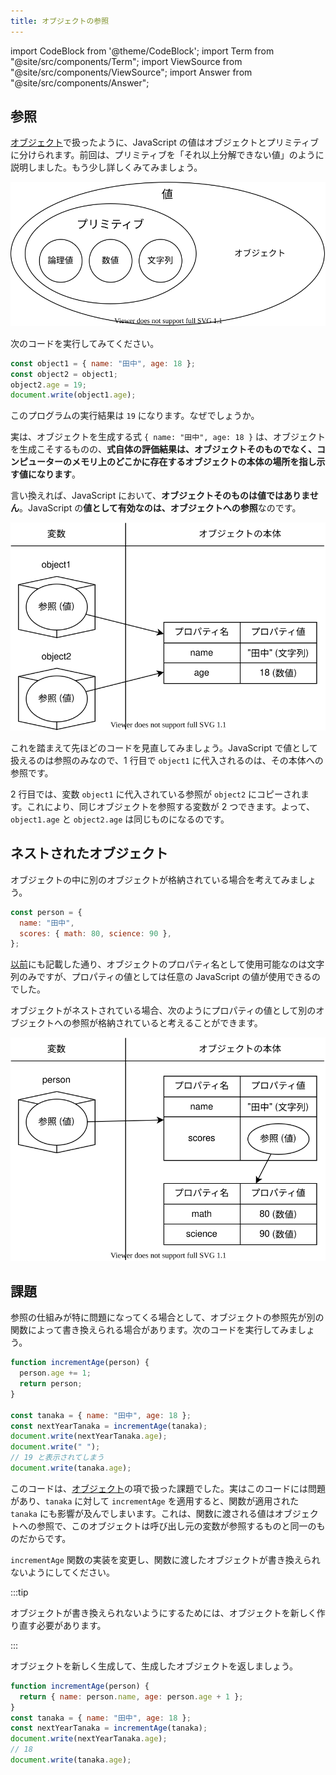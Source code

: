 ```yaml
---
title: オブジェクトの参照
---
```


import CodeBlock from '@theme/CodeBlock';
import Term from "@site/src/components/Term";
import ViewSource from "@site/src/components/ViewSource";
import Answer from "@site/src/components/Answer";

## 参照

[オブジェクト](../../1-trial-session/11-object/index.md)で扱ったように、JavaScript の値はオブジェクトとプリミティブに分けられます。前回は、プリミティブを「それ以上分解できない値」のように説明しました。もう少し詳しくみてみましょう。

![オブジェクトとプリミティブ](../../1-trial-session/11-object/value-types-with-object.drawio.svg)

次のコードを実行してみてください。

```javascript
const object1 = { name: "田中", age: 18 };
const object2 = object1;
object2.age = 19;
document.write(object1.age);
```

<ViewSource url={import.meta.url} path="_samples/reference" />

このプログラムの実行結果は `19` になります。なぜでしょうか。

実は、オブジェクトを生成する式 `{ name: "田中", age: 18 }` は、オブジェクトを生成こそするものの、**式自体の評価結果は、オブジェクトそのものでなく、コンピューターのメモリ上のどこかに存在するオブジェクトの本体の場所を指し示す値になります**。

言い換えれば、JavaScript において、**オブジェクトそのものは値ではありません**。JavaScript の**値として有効なのは、オブジェクトへの参照**なのです。

![参照](./reference.drawio.svg)

これを踏まえて先ほどのコードを見直してみましょう。JavaScript で値として扱えるのは参照のみなので、1 行目で `object1` に代入されるのは、その本体への参照です。

2 行目では、変数 `object1` に代入されている参照が `object2` にコピーされます。これにより、同じオブジェクトを参照する変数が 2 つできます。よって、`object1.age` と `object2.age` は同じものになるのです。

## ネストされたオブジェクト

オブジェクトの中に別のオブジェクトが格納されている場合を考えてみましょう。

```javascript
const person = {
  name: "田中",
  scores: { math: 80, science: 90 },
};
```

[以前](../../1-trial-session/11-object/index.md)にも記載した通り、オブジェクトのプロパティ名として使用可能なのは文字列のみですが、プロパティの値としては任意の JavaScript の値が使用できるのでした。

オブジェクトがネストされている場合、次のようにプロパティの値として別のオブジェクトへの参照が格納されていると考えることができます。

![ネストされた参照](./nested-reference.drawio.svg)

## 課題

参照の仕組みが特に問題になってくる場合として、オブジェクトの参照先が別の関数によって書き換えられる場合があります。次のコードを実行してみましょう。

```javascript
function incrementAge(person) {
  person.age += 1;
  return person;
}

const tanaka = { name: "田中", age: 18 };
const nextYearTanaka = incrementAge(tanaka);
document.write(nextYearTanaka.age);
document.write(" ");
// 19 と表示されてしまう
document.write(tanaka.age);
```

<ViewSource url={import.meta.url} path="_samples/object-mutated-by-function" />

このコードは、[オブジェクト](../../1-trial-session/11-object/index.md)の項で扱った課題でした。実はこのコードには問題があり、`tanaka` に対して `incrementAge` を適用すると、関数が適用された `tanaka` にも影響が及んでしまいます。これは、関数に渡される値はオブジェクトへの参照で、このオブジェクトは呼び出し元の変数が参照するものと同一のものだからです。

`incrementAge` 関数の実装を変更し、関数に渡したオブジェクトが書き換えられないようにしてください。

:::tip

オブジェクトが書き換えられないようにするためには、オブジェクトを新しく作り直す必要があります。

:::

<Answer>

オブジェクトを新しく生成して、生成したオブジェクトを返しましょう。

```javascript
function incrementAge(person) {
  return { name: person.name, age: person.age + 1 };
}
const tanaka = { name: "田中", age: 18 };
const nextYearTanaka = incrementAge(tanaka);
document.write(nextYearTanaka.age);
// 18
document.write(tanaka.age);
```

<ViewSource url={import.meta.url} path="_samples/answer" />

</Answer>
